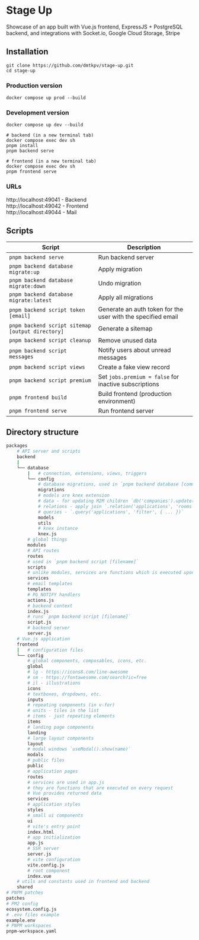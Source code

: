 # Stage Up
Showcase of an app built with Vue.js frontend, ExpressJS + PostgreSQL backend, and integrations with Socket.io, Google Cloud Storage, Stripe



## Installation

```shell
git clone https://github.com/dmtkpv/stage-up.git
cd stage-up
```
### Production version
```shell
docker compose up prod --build
```

### Development version
```shell
docker compose up dev --build

# backend (in a new terminal tab)
docker compose exec dev sh
pnpm install
pnpm backend serve

# frontend (in a new terminal tab)
docker compose exec dev sh
pnpm frontend serve
```

### URLs
http://localhost:49041 - Backend  
http://localhost:49042 - Frontend  
http://localhost:49044 - Mail



## Scripts

| Script                                           | Description                                                                                                    |
|--------------------------------------------------|----------------------------------------------------------------------------------------------------------------|
| `pnpm backend serve`                             | Run backend server                                                                                             |
| `pnpm backend database migrate:up`               | Apply migration                                                                                                |
| `pnpm backend database migrate:down`             | Undo migration                                                                                                 |
| `pnpm backend database migrate:latest`           | Apply all migrations                                                                                           |
| `pnpm backend script token [email]`              | Generate an auth token for the user with the specified email                                                   |
| `pnpm backend script sitemap [output directory]` | Generate a sitemap                                                                                             |
| `pnpm backend script cleanup`                    | Remove unused data                                                                                             |
| `pnpm backend script messages`                   | Notify users about unread messages                                                                             |
| `pnpm backend script views`                      | Create a fake view record                                                                                      |
| `pnpm backend script premium`                    | Set `jobs.premium = false` for inactive subscriptions                                                          |
| `pnpm frontend build`                            | Build frontend (production environment)                                                                        |
| `pnpm frontend serve`                            | Run frontend server                                                                                            |



## Directory structure

```sh
packages
    # API server and scripts
    backend
    |
    └── database
        |   # connection, extensions, views, triggers
        └── config
            # database migrations, used in `pnpm backend database [command]`
            migrations
            # models are knex extension
            # data - for updating M2M children `db('companies').update({ branches: [1, 2, 3] })`
            # relations - apply join `.relation('applications', 'rooms')`
            # queries - `.query('applications', 'filter', { ... })`
            models
            utils
            # knex instance
            knex.js
        # global things
        modules
        # API routes
        routes
        # used in `pnpm backend script [filename]`
        scripts
        # unlike modules, services are functions which is executed upon request
        services
        # email templates
        templates
        # PG_NOTIFY handlers
        actions.js
        # backend context
        index.js
        # runs `pnpm backend script [filename]`
        script.js
        # backend server
        server.js
    # Vue.js application
    frontend 
    |   # configuration files
    └── config
        # global components, composables, icons, etc.
        global
        # lg - https://icons8.com/line-awesome
        # sm - https://fontawesome.com/search?ic=free
        # il - illustrations
        icons
        # textboxes, dropdowns, etc.
        inputs
        # repeating components (in v-for)
        # units - tiles in the list
        # items - just repeating elements
        items
        # landing page components
        landing
        # large layout components
        layout
        # modal windows `useModal().show(name)`
        modals
        # public files
        public
        # application pages
        routes 
        # services are used in app.js
        # they are functions that are executed on every request
        # Vue provides returned data 
        services 
        # application styles
        styles
        # small ui components
        ui
        # vite's entry point
        index.html
        # app initialization
        app.js
        # SSR server
        server.js
        # vite configuration
        vite.config.js
        # root component
        index.vue
    # utils and constants used in frontend and backend
    shared
# PNPM patches
patches
# PM2 config
ecosystem.config.js
# .env files example
example.env
# PNPM workspaces
pnpm-workspace.yaml
```


